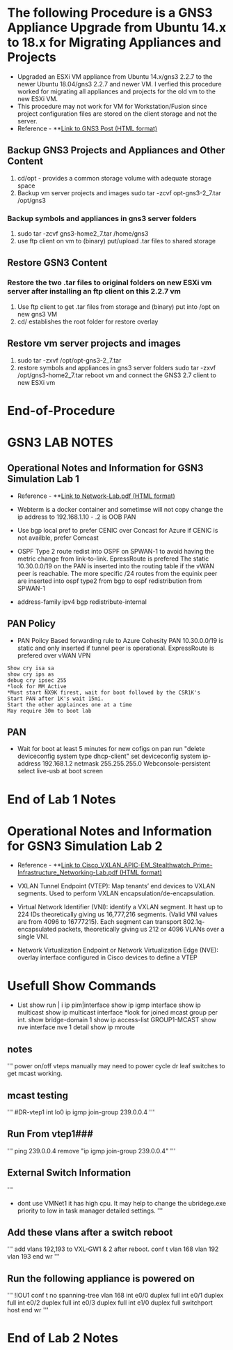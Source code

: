 # The following Procedure is a GNS3 Appliance Upgrade from Ubuntu 14.x to 18.x for Migrating Appliances and Projects 
- Upgraded an ESXi VM appliance from Ubuntu 14.x/gns3 2.2.7 to the newer Ubuntu 18.04/gns3 2.2.7 and newer VM. I verfied this procedure worked for migrating all appliances and projects for the old vm to the new ESXi VM. 
- This procedure may not work for VM for Workstation/Fusion since project configuration files are stored on the client storage and not the server.
- Reference - **[Link to GNS3 Post (HTML format)](https://gns3.com/upgrade-ubuntu-14-x-gns3-2-2-7-t)

## Backup GNS3 Projects and Appliances and Other Content
1. cd/opt - provides a common storage volume with adequate storage space
2. Backup vm server projects and images
    sudo tar -zcvf opt-gns3-2_7.tar /opt/gns3
### Backup symbols and appliances in gns3 server folders
1. sudo tar -zcvf gns3-home2_7.tar /home/gns3
2. use ftp client on vm to (binary) put/upload .tar files to shared storage

## Restore GSN3 Content
### Restore the two .tar files to original folders on new ESXi vm server after installing an ftp client on this 2.2.7 vm
1. Use ftp client to get .tar files from storage and (binary) put into /opt on new gns3 VM 
2. cd/ establishes the root folder for restore overlay

## Restore vm server projects and images
1. sudo tar -zxvf /opt/opt-gns3-2_7.tar
2. restore symbols and appliances in gns3 server folders
  sudo tar -zxvf /opt/gns3-home2_7.tar
  reboot vm and connect the GNS3 2.7 client to new ESXi vm
# End-of-Procedure

# GSN3 LAB NOTES
## Operational Notes and Information for GSN3 Simulation Lab 1 
- Reference - **[Link to Network-Lab.pdf (HTML format)](https://github.com/garrygl/GNS3/blob/20b25805cb25cc5977216e78a9a4a0c04696f3e3/Network-Lab.pdf)

- Webterm is a docker container and sometimse will not copy
change the ip address to 192.168.1.10 - .2 is OOB PAN

- Use bgp local pref to prefer CENIC over Concast for Azure
if CENIC is not availble, prefer Comcast

- OSPF Type 2 route redist into OSPF on SPWAN-1 to avoid having 
the metric change from link-to-link. EpressRoute is prefered
The static 10.30.0.0/19 on the PAN is inserted into the routing
table if the vWAN peer is reachable. The more specific
 /24 routes from the equinix peer are inserted into ospf type2 
from bgp to ospf redistribution from SPWAN-1

- address-family ipv4
  bgp redistribute-internal
## PAN Policy
- PAN Poilcy Based forwarding rule to Azure Cohesity
  PAN 10.30.0.0/19 is static and only inserted if tunnel peer is operational. ExpressRoute is prefered over vWAN VPN
```
Show cry isa sa
show cry ips as
debug cry ipsec 255
*look for MM_Active 
*Must start NX9K firest, wait for boot followed by the CSR1K's
Start PAN after 1K's wait 15mi.
Start the other applainces one at a time
May require 30m to boot lab
```
## PAN 
- Wait for boot at least 5 minutes
for new cofigs on pan run "delete deviceconfig system type dhcp-client"
set deviceconfig system ip-address 192.168.1.2 netmask 255.255.255.0
Webconsole-persistent select live-usb at boot screen

# End of Lab 1 Notes

# Operational Notes and Information for GSN3 Simulation Lab 2 
- Reference - **[Link to Cisco_VXLAN_APIC-EM_Stealthwatch_Prime-Infrastructure_Networking-Lab.pdf (HTML format)](https://github.com/garrygl/GNS3/blob/20b25805cb25cc5977216e78a9a4a0c04696f3e3/Cisco_VXLAN_APIC-EM_Stealthwatch_Prime-Infrastructure_Networking-Lab.pdf)


- VXLAN Tunnel Endpoint (VTEP): Map tenants’ end devices to VXLAN 
  segments. Used to perform VXLAN encapsulation/de-encapsulation.
- Virtual Network Identifier (VNI): identify a VXLAN segment. It hast up
to 224 IDs theoretically giving us 16,777,216 segments. (Valid VNI values are from 4096 to 16777215). Each segment can transport 
802.1q-encapsulated packets, theoretically giving us 212 or 4096 VLANs over a single VNI.

- Network Virtualization Endpoint or Network Virtualization Edge (NVE): overlay interface configured in Cisco devices to define a VTEP

# Usefull Show Commands
- List 
  show run | i ip pim|interface
  show ip igmp interface
  show ip multicast
  show ip multicast interface
*look for joined mcast group per int.
  show bridge-domain 1
  show ip access-list GROUP1-MCAST
  show nve interface nve 1 detail
  show ip mroute

## notes 
'''
power on/off vteps manually
may need to power cycle dr leaf switches to get mcast working.
## mcast testing
'''
#DR-vtep1
int lo0
 ip igmp join-group 239.0.0.4
'''
## Run From vtep1###
'''
ping 239.0.0.4 
remove "ip igmp join-group 239.0.0.4"
'''

## External Switch Information
'''
* dont use VMNet1 it has high cpu. It may help to change the ubridege.exe priority to low in task manager detailed settings.
'''
## Add these vlans after a switch reboot
'''
add vlans 192,193 to VXL-GW1 & 2 after reboot.
conf t
vlan 168
vlan 192
vlan 193
end
wr
'''
## Run the following appliance is powered on
'''
!IOU1
conf t
no spanning-tree vlan 168
int e0/0
 duplex full
int e0/1
 duplex full
int e0/2
 duplex full
int e0/3
 duplex full
int e1/0
 duplex full
 switchport host
end
wr
'''
# End of Lab 2 Notes
